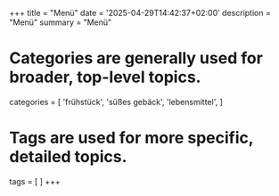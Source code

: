 +++
title = "Menü"
date = '2025-04-29T14:42:37+02:00'
description = "Menü"
summary = "Menü"
# Categories are generally used for broader, top-level topics.
categories = [
 'frühstück',
 'süßes gebäck',
 'lebensmittel',
]
# Tags are used for more specific, detailed topics.
tags = [
]
+++
